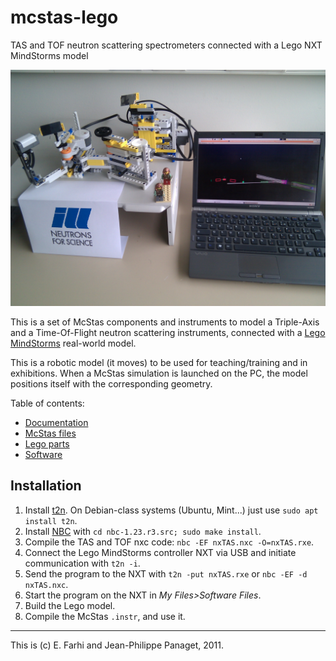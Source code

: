 # mcstas-lego

TAS and TOF neutron scattering spectrometers connected with a Lego NXT MindStorms model

![Assembled model](images/IMG_20130610_094103.jpg)

This is a set of McStas components and instruments to model a Triple-Axis and a Time-Of-Flight neutron scattering instruments, connected with a [Lego MindStorms](https://en.wikipedia.org/wiki/Lego_Mindstorms_NXT) real-world model. 

This is a robotic model (it moves) to be used for teaching/training and in exhibitions. When a McStas simulation is launched on the PC, the model positions itself with the corresponding geometry. 

Table of contents:
- [Documentation](doc)
- [McStas files](model)
- [Lego parts](parts)
- [Software](tools)

## Installation

1. Install [t2n](https://www-verimag.imag.fr/~raymond/home/tools/t2n/). On Debian-class systems (Ubuntu, Mint...) just use `sudo apt install t2n`.
2. Install [NBC](tools/nbc-1.2.1.r3.src.tgz) with `cd nbc-1.23.r3.src; sudo make install`.
3. Compile the TAS and TOF nxc code: `nbc -EF nxTAS.nxc -O=nxTAS.rxe`.
4. Connect the Lego MindStorms controller NXT via USB and initiate communication with `t2n -i`.
5. Send the program to the NXT with `t2n -put nxTAS.rxe` or `nbc -EF -d nxTAS.nxc`.
6. Start the program on the NXT in _My Files>Software Files_.
7. Build the Lego model.
7. Compile the McStas `.instr`, and use it.

----
This is (c) E. Farhi and Jean-Philippe Panaget, 2011.
